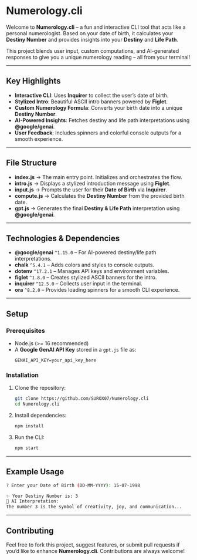 # Numerology.cli

Welcome to **Numerology.cli** – a fun and interactive CLI tool that acts like a personal numerologist. Based on your date of birth, it calculates your **Destiny Number** and provides insights into your **Destiny** and **Life Path**.  

This project blends user input, custom computations, and AI-generated responses to give you a unique numerology reading – all from your terminal!

---

## Key Highlights

- **Interactive CLI**: Uses **Inquirer** to collect the user’s date of birth.  
- **Stylized Intro**: Beautiful ASCII intro banners powered by **Figlet**.  
- **Custom Numerology Formula**: Converts your birth date into a unique **Destiny Number**.  
- **AI-Powered Insights**: Fetches destiny and life path interpretations using **@google/genai**.  
- **User Feedback**: Includes spinners and colorful console outputs for a smooth experience.  

---

## File Structure

- **index.js** → The main entry point. Initializes and orchestrates the flow.  
- **intro.js** → Displays a stylized introduction message using **Figlet**.  
- **input.js** → Prompts the user for their **Date of Birth** via **Inquirer**.  
- **compute.js** → Calculates the **Destiny Number** from the provided birth date.  
- **gpt.js** → Generates the final **Destiny & Life Path** interpretation using **@google/genai**.  

---

## Technologies & Dependencies

- **@google/genai** `^1.15.0` – For AI-powered destiny/life path interpretations.  
- **chalk** `^5.4.1` – Adds colors and styles to console outputs.  
- **dotenv** `^17.2.1` – Manages API keys and environment variables.  
- **figlet** `^1.8.0` – Creates stylized ASCII banners for the intro.  
- **inquirer** `^12.5.0` – Collects user input in the terminal.  
- **ora** `^8.2.0` – Provides loading spinners for a smooth CLI experience.  

---

## Setup

### Prerequisites
- Node.js (>= 16 recommended)  
- A **Google GenAI API Key** stored in a `gpt.js` file as:  
  ```
  GENAI_API_KEY=your_api_key_here
  ```

### Installation

1. Clone the repository:
   ```bash
   git clone https://github.com/SUROX07/Numerology.cli
   cd Numerology.cli
   ```

2. Install dependencies:
   ```bash
   npm install
   ```

3. Run the CLI:
   ```bash
   npm start
   ```

---

## Example Usage

```bash
? Enter your Date of Birth (DD-MM-YYYY): 15-07-1998

✨ Your Destiny Number is: 3
🔮 AI Interpretation:
The number 3 is the symbol of creativity, joy, and communication...
```

---

## Contributing

Feel free to fork this project, suggest features, or submit pull requests if you’d like to enhance **Numerology.cli**. Contributions are always welcome!
